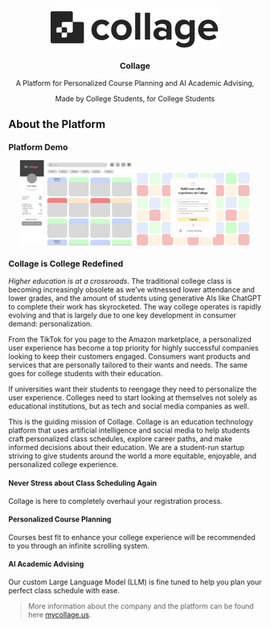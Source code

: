 <!-- Improved compatibility of back to top link: See: https://github.com/othneildrew/Best-README-Template/pull/73 -->
<a name="readme-top"></a>
<!--
*** Thanks for checking out the Best-README-Template. If you have a suggestion
*** that would make this better, please fork the repo and create a pull request
*** or simply open an issue with the tag "enhancement".
*** Don't forget to give the project a star!
*** Thanks again! Now go create something AMAZING! :D
-->



<!-- PROJECT SHIELDS -->
<!--
*** I'm using markdown "reference style" links for readability.
*** Reference links are enclosed in brackets [ ] instead of parentheses ( ).
*** See the bottom of this document for the declaration of the reference variables
*** for contributors-url, forks-url, etc. This is an optional, concise syntax you may use.
*** https://www.markdownguide.org/basic-syntax/#reference-style-links
-->
<!-- [![Contributors][contributors-shield]][contributors-url]
[![Forks][forks-shield]][forks-url]
[![Stargazers][stars-shield]][stars-url]
[![Issues][issues-shield]][issues-url] -->
<!-- [![License][license-shield]][license-url] -->
<!-- [![LinkedIn][linkedin-shield]][linkedin-url] -->



<!-- PROJECT LOGO -->
<br />
<div align="center">
  <a href="https://github.com/collage-us/collage-frontend">
    <img src="images/logo.png" alt="Logo" >
  </a>
<h3 align="center">Collage</h3>
  <p align="center">
    A Platform for Personalized Course Planning and AI Academic Advising,
  </p>
  <p align="center">
    Made by College Students, for College Students
  </p>
</div>


<!-- ABOUT THE PROJECT -->
## About the Platform

### Platform Demo

<div align="center">
  <img src="images/catalog_demo.png" alt="Demo 1" width="45%" style="display: inline-block;">
  <img src="images/login_demo.png" alt="Demo 2" width="45%" style="display: inline-block;">
</div>

### Collage is College Redefined

*Higher education is at a crossroads*. The traditional college class is becoming increasingly obsolete as we’ve witnessed lower attendance and lower grades, and the amount of students using generative AIs like ChatGPT to complete their work has skyrocketed. The way college operates is rapidly evolving and that is largely due to one key development in consumer demand: personalization.

From the TikTok for you page to the Amazon marketplace, a personalized user experience has become a top priority for highly successful companies looking to keep their customers engaged. Consumers want products and services that are personally tailored to their wants and needs. The same goes for college students with their education.

If universities want their students to reengage they need to personalize the user experience. Colleges need to start looking at themselves not solely as educational institutions, but as tech and social media companies as well.

This is the guiding mission of Collage. Collage is an education technology platform that uses artificial intelligence and social media to help students craft personalized class schedules, explore career paths, and make informed decisions about their education. We are a student-run startup striving to give students around the world a more equitable, enjoyable, and personalized college experience.

<!-- [![Product Name Screen Shot][product-screenshot]](https://example.com) -->
#### Never Stress about Class Scheduling Again

Collage is here to completely overhaul your registration process.

#### Personalized Course Planning

Courses best fit to enhance your college experience will be recommended to you through an infinite scrolling system.

#### AI Academic Advising
Our custom Large Language Model (LLM) is fine tuned to help you plan your perfect class schedule with ease.

> More information about the company and the platform can be found here [mycollage.us](https://mycollage.us/).
